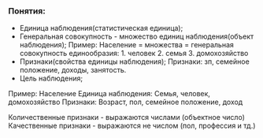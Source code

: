 ### Понятия:
* Единица наблюдения(статистическая единица);
* Генеральная совокупность - множество единиц наблюдения(объект наблюдения);
Пример:
Население = множества = генеральная совокупность
					единообразия:
					1. человек
					2. семья
					3. домохозяйство
* Признаки(свойства единицы наблюдения);
Признаки: зп, семейное положение, доходы, занятость.
* Цель наблюдения;

Пример: Население
Единица наблюдения: Семья, человек, домохозяйство
Признаки: Возраст, пол, семейное положение, доход

Количественные признаки - выражаются числами (объектное число)
Качественные признаки - выражаются не числом (пол, профессия и тд.)